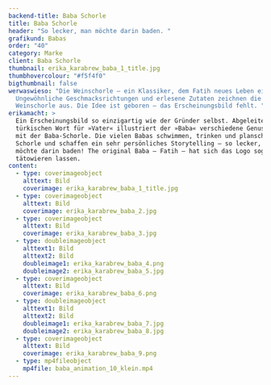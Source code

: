 ```yaml
---
backend-title: Baba Schorle
title: Baba Schorle
header: "So lecker, man möchte darin baden. "
grafikund: Babas
order: "40"
category: Marke
client: Baba Schorle
thumbnail: erika_karabrew_baba_1_title.jpg
thumbhovercolour: "#f5f4f0"
bigthumbnail: false
werwaswieso: "Die Weinschorle – ein Klassiker, dem Fatih neues Leben einhaucht.
  Ungewöhnliche Geschmacksrichtungen und erlesene Zutaten zeichnen die
  Weinschorle aus. Die Idee ist geboren – das Erscheinungsbild fehlt. "
erikamacht: >
  Ein Erscheinungsbild so einzigartig wie der Gründer selbst. Abgeleitet vom
  türkischen Wort für »Vater« illustriert der »Baba« verschiedene Genussmomente
  mit der Baba-Schorle. Die vielen Babas schwimmen, trinken und planschen in der
  Schorle und schaffen ein sehr persönliches Storytelling – so lecker, man
  möchte darin baden! The original Baba – Fatih – hat sich das Logo sogar
  tätowieren lassen. 
content:
  - type: coverimageobject
    alttext: Bild
    coverimage: erika_karabrew_baba_1_title.jpg
  - type: coverimageobject
    alttext: Bild
    coverimage: erika_karabrew_baba_2.jpg
  - type: coverimageobject
    alttext: Bild
    coverimage: erika_karabrew_baba_3.jpg
  - type: doubleimageobject
    alttext1: Bild
    alttext2: Bild
    doubleimage1: erika_karabrew_baba_4.png
    doubleimage2: erika_karabrew_baba_5.jpg
  - type: coverimageobject
    alttext: Bild
    coverimage: erika_karabrew_baba_6.png
  - type: doubleimageobject
    alttext1: Bild
    alttext2: Bild
    doubleimage1: erika_karabrew_baba_7.jpg
    doubleimage2: erika_karabrew_baba_8.jpg
  - type: coverimageobject
    alttext: Bild
    coverimage: erika_karabrew_baba_9.png
  - type: mp4fileobject
    mp4file: baba_animation_10_klein.mp4
---
```

